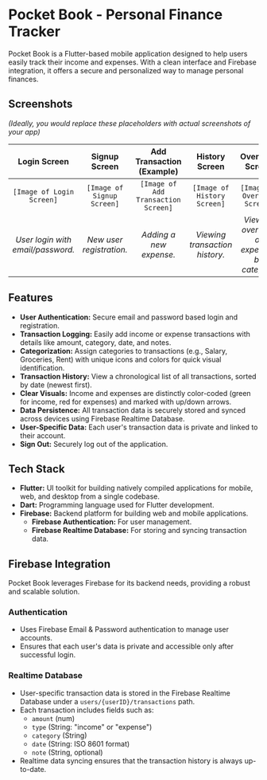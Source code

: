 # Pocket Book - Personal Finance Tracker

Pocket Book is a Flutter-based mobile application designed to help users easily track their income and expenses. With a clean interface and Firebase integration, it offers a secure and personalized way to manage personal finances.

## Screenshots

*(Ideally, you would replace these placeholders with actual screenshots of your app)*

| Login Screen                      | Signup Screen                     | Add Transaction (Example)         | History Screen                    | Overview Screen                    | 
| :--------------------------------: | :-------------------------------: | :------------------------------: | :--------------------------------: |  :--------------------------------: |
| `[Image of Login Screen]`          | `[Image of Signup Screen]`        | `[Image of Add Transaction Screen]`| `[Image of History Screen]`       | `[Image of Overview Screen]`       |
| *User login with email/password.* | *New user registration.*          | *Adding a new expense.*          | *Viewing transaction history.*    | *Viewing overview of expenses by category*    |

## Features

*   **User Authentication:** Secure email and password based login and registration.
*   **Transaction Logging:** Easily add income or expense transactions with details like amount, category, date, and notes.
*   **Categorization:** Assign categories to transactions (e.g., Salary, Groceries, Rent) with unique icons and colors for quick visual identification.
*   **Transaction History:** View a chronological list of all transactions, sorted by date (newest first).
*   **Clear Visuals:** Income and expenses are distinctly color-coded (green for income, red for expenses) and marked with up/down arrows.
*   **Data Persistence:** All transaction data is securely stored and synced across devices using Firebase Realtime Database.
*   **User-Specific Data:** Each user's transaction data is private and linked to their account.
*   **Sign Out:** Securely log out of the application.



## Tech Stack

*   **Flutter:** UI toolkit for building natively compiled applications for mobile, web, and desktop from a single codebase.
*   **Dart:** Programming language used for Flutter development.
*   **Firebase:** Backend platform for building web and mobile applications.
    *   **Firebase Authentication:** For user management.
    *   **Firebase Realtime Database:** For storing and syncing transaction data.

## Firebase Integration

Pocket Book leverages Firebase for its backend needs, providing a robust and scalable solution.

### Authentication

*   Uses Firebase Email & Password authentication to manage user accounts.
*   Ensures that each user's data is private and accessible only after successful login.

### Realtime Database

*   User-specific transaction data is stored in the Firebase Realtime Database under a `users/{userID}/transactions` path.
*   Each transaction includes fields such as:
    *   `amount` (num)
    *   `type` (String: "income" or "expense")
    *   `category` (String)
    *   `date` (String: ISO 8601 format)
    *   `note` (String, optional)
*   Realtime data syncing ensures that the transaction history is always up-to-date.
